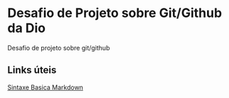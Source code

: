 # Desafio de Projeto sobre Git/Github da Dio
Desafio de projeto sobre git/github

## Links úteis
[Sintaxe Basica Markdown](https://www.markdownguide.org/basic-syntax/)

